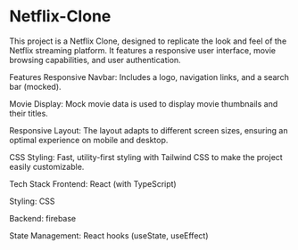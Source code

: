 # Netflix-Clone
This project is a Netflix Clone, designed to replicate the look and feel of the Netflix streaming platform. It features a responsive user interface, movie browsing capabilities, and user authentication.

Features
Responsive Navbar: Includes a logo, navigation links, and a search bar (mocked).

Movie Display: Mock movie data is used to display movie thumbnails and their titles.

Responsive Layout: The layout adapts to different screen sizes, ensuring an optimal experience on mobile and desktop.

CSS Styling: Fast, utility-first styling with Tailwind CSS to make the project easily customizable.

Tech Stack
Frontend: React (with TypeScript)

Styling: CSS

Backend: firebase

State Management: React hooks (useState, useEffect)

